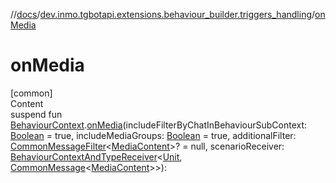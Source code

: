 //[docs](../../index.md)/[dev.inmo.tgbotapi.extensions.behaviour_builder.triggers_handling](index.md)/[onMedia](on-media.md)



# onMedia  
[common]  
Content  
suspend fun [BehaviourContext](../dev.inmo.tgbotapi.extensions.behaviour_builder/-behaviour-context/index.md).[onMedia](on-media.md)(includeFilterByChatInBehaviourSubContext: [Boolean](https://kotlinlang.org/api/latest/jvm/stdlib/kotlin/-boolean/index.html) = true, includeMediaGroups: [Boolean](https://kotlinlang.org/api/latest/jvm/stdlib/kotlin/-boolean/index.html) = true, additionalFilter: [CommonMessageFilter](index.md#%5Bdev.inmo.tgbotapi.extensions.behaviour_builder.triggers_handling%2FCommonMessageFilter%2F%2F%2FPointingToDeclaration%2F%5D%2FClasslikes%2F625018081)<[MediaContent](../dev.inmo.tgbotapi.types.message.content.abstracts/-media-content/index.md)>? = null, scenarioReceiver: [BehaviourContextAndTypeReceiver](../dev.inmo.tgbotapi.extensions.behaviour_builder/index.md#%5Bdev.inmo.tgbotapi.extensions.behaviour_builder%2FBehaviourContextAndTypeReceiver%2F%2F%2FPointingToDeclaration%2F%5D%2FClasslikes%2F625018081)<[Unit](https://kotlinlang.org/api/latest/jvm/stdlib/kotlin/-unit/index.html), [CommonMessage](../dev.inmo.tgbotapi.types.message.abstracts/-common-message/index.md)<[MediaContent](../dev.inmo.tgbotapi.types.message.content.abstracts/-media-content/index.md)>>):   



